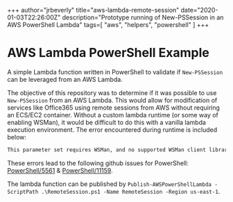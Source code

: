 +++
    author="jrbeverly"
    title="aws-lambda-remote-session"
    date="2020-01-03T22:26:00Z"
    description="Prototype running of New-PSSession in an AWS PowerShell Lambda"
    tags=[
  "aws",
  "helpers",
  "powershell"
]
    +++
    
# AWS Lambda PowerShell Example

A simple Lambda function written in PowerShell to validate if `New-PSSession` can be leveraged from an AWS Lambda.

The objective of this repository was to determine if it was possible to use `New-PSSession` from an AWS Lambda. This would allow for modification of services like Office365 using remote sessions from AWS without requiring an ECS/EC2 container. Without a custom lambda runtime (or some way of enabling WSMan), it would be difficult to do this with a vanilla lambda execution environment. The error encountered during runtime is included below:

```bash
This parameter set requires WSMan, and no supported WSMan client library was found. WSMan is either not installed or unavailable for this system
```

These errors lead to the following github issues for PowerShell: [PowerShell/5561](https://github.com/PowerShell/PowerShell/issues/5561) & [PowerShell/11159](https://github.com/PowerShell/PowerShell/issues/11159).

The lambda function can be published by `Publish-AWSPowerShellLambda -ScriptPath .\RemoteSession.ps1 -Name RemoteSession -Region us-east-1`.
